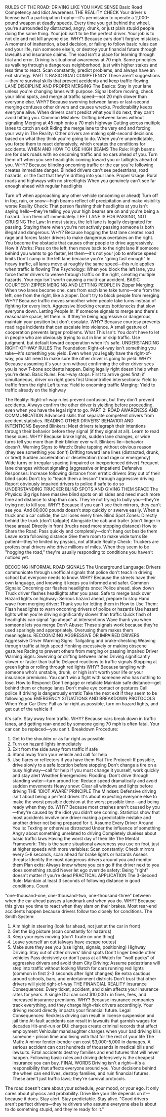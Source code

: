 RULES OF THE ROAD: DRIVING LIKE YOU HAVE SENSE
Basic Road Competency and Idiot Awareness
THE REALITY CHECK
Your driver's license isn't a participation trophy—it's permission to operate a 2,000-pound weapon
at deadly speeds. Every time you get behind the wheel, you're surrounded by distracted, angry,
drunk, or just plain stupid people doing the same thing. Your job isn't to be the perfect driver. Your
job is to not die and not kill anyone else.
WHY? Because cars don't forgive mistakes. A moment of inattention, a bad decision, or failing to
follow basic rules can end your life, ruin someone else's, or destroy your financial future through
lawsuits and insurance claims. The road isn't a place for learning through trial and error.
Driving is situational awareness at 70 mph. Same principles as walking through a dangerous
neighborhood, just with higher stakes and less time to react. Scan constantly, predict problems, and
always have an exit strategy.
PART 1: BASIC ROAD COMPETENCY
These aren't suggestions—they're survival skills that prevent accidents and keep traffic flowing.
LANE DISCIPLINE AND PROPER MERGING
The Basics: Stay in your lane unless you're changing lanes with purpose. Signal before moving,
check your blind spots, and merge at traffic speed—not 20 mph slower than everyone else.
WHY? Because swerving between lanes or last-second merging confuses other drivers and causes
wrecks. Predictability keeps everyone alive. When drivers can't predict what you'll do next, they can't
avoid hitting you.
Common Mistakes:
Drifting between lanes without signaling
Merging at 45 mph onto a 70 mph highway
Cutting across multiple lanes to catch an exit
Riding the merge lane to the very end and forcing your way in
The Reality: Other drivers are making split-second decisions based on what they think you're going
to do. When you're unpredictable, you force them to react defensively, which creates the conditions
for accidents.
WHEN AND HOW TO USE HIGH BEAMS
The Rule: High beams are for dark roads with no oncoming traffic and no cars ahead of you. Turn
them off when you see headlights coming toward you or taillights ahead of you.
WHY? Because blinding oncoming traffic or the car you're following creates immediate danger.
Blinded drivers can't see pedestrians, road hazards, or the fact that they're drifting into your lane.
Proper Usage:
Rural roads and highways with no streetlights
When you genuinely can't see far enough ahead with regular headlights

Turn off when approaching any other vehicle (oncoming or ahead)
Turn off in fog, rain, or snow—high beams reflect off precipitation and make visibility worse
Reality Check: That person flashing their headlights at you isn't saying hello—they're telling you
your high beams are on and you're being a hazard. Turn them off immediately.
LEFT LANE IS FOR PASSING, NOT CRUISING
The Law: In most states, the left lane is legally designated for passing. Staying there when you're
not actively passing someone is both illegal and dangerous.
WHY? Because hogging the fast lane creates road rage and forces faster drivers to make dangerous
overtakes on the right. You become the obstacle that causes other people to drive aggressively.
How It Works:
Pass on the left, then move back to the right lane
If someone behind you wants to go faster, let them—it's not your job to enforce speed limits
Don't camp in the left lane because you're "going fast enough"
In heavy traffic, all lanes move at roughly the same speed—this rule applies when traffic is
flowing
The Psychology: When you block the left lane, you force faster drivers to weave through traffic on
the right, creating multiple hazards. Your ego isn't worth causing a multi-car accident.
BASIC COURTESY: ZIPPER MERGING AND LETTING PEOPLE IN
Zipper Merging: When two lanes become one, cars from each lane take turns—one from the left,
one from the right, like a zipper. Don't try to block people from merging.
WHY? Because traffic moves smoother when people take turns instead of fighting for every inch.
Aggressive blocking creates bottlenecks that slow everyone down.
Letting People In: If someone signals to merge and there's reasonable space, let them in. If they're
being aggressive or dangerous, maintain your position but don't escalate.
WHY? Because courtesy prevents road rage incidents that can escalate into violence. A small
gesture of cooperation prevents larger problems.
What This Isn't: You don't have to let in people who are obviously trying to cut in line or skip
traffic. Use judgment, but default toward cooperation when it's safe.
UNDERSTANDING RIGHT-OF-WAY RULES
The Foundation: Right-of-way isn't something you take—it's something you yield. Even when you
legally have the right-of-way, you still need to make sure the other driver is going to yield.
WHY? Because assuming it's your turn without confirming the other driver sees you is how T-bone
accidents happen. Being legally right doesn't help when you're dead.
Basic Rules:
Four-way stops: First to arrive goes first; if simultaneous, driver on right goes first
Uncontrolled intersections: Yield to traffic from the right
Left turns: Yield to oncoming traffic
Merging: Yield to traffic already on the highway

The Reality: Right-of-way rules prevent confusion, but they don't prevent accidents. Always confirm
the other driver is yielding before proceeding, even when you have the legal right to go.
PART 2: ROAD AWARENESS AND COMMUNICATION
Advanced skills that separate competent drivers from accident statistics.
READING OTHER DRIVERS' BEHAVIOR AND INTENTIONS
Beyond Blinkers: Most drivers telegraph their intentions through their behavior before they signal
(if they signal at all). Learn to read these cues.
WHY? Because brake lights, sudden lane changes, or wide turns tell you more than their blinker ever
will. Blinkers lie—behavior doesn't.
Warning Signs to Watch:
Brake tapping without obvious reason (they see something you don't)
Drifting toward lane lines (distracted, drunk, or tired)
Sudden acceleration or deceleration (road rage or emergency)
Wide turns or irregular spacing (impaired or inexperienced driver)
Frequent lane changes without signaling (aggressive or impatient)
Defensive Responses:
Increase following distance from erratic drivers
Stay out of their blind spots
Don't try to "teach them a lesson" through aggressive driving
Report obviously impaired drivers to police if safe to do so
UNDERSTANDING TRUCKER BLIND SPOTS AND GIVING THEM SPACE
The Physics: Big rigs have massive blind spots on all sides and need much more time and distance
to stop than cars. They're not trying to bully you—they're trying not to kill you.
WHY? Because if you can't see their mirrors, they can't see you. And 80,000 pounds doesn't stop
quickly or swerve easily. When a truck and a car collide, the car loses every time.
Blind Spot Zones:
Directly behind the truck (don't tailgate)
Alongside the cab and trailer (don't linger in these areas)
Directly in front (trucks need more stopping distance)
How to Share the Road:
Pass quickly and completely—don't hang out beside them
Leave extra following distance
Give them room to make wide turns
Be patient—they're limited by physics, not attitude
Reality Check: Truckers are professional drivers who drive millions of miles. When they seem to be
"hogging the road," they're usually responding to conditions you haven't noticed yet.

DECODING INFORMAL ROAD SIGNALS
The Underground Language: Drivers communicate through unofficial signals that police don't
teach in driving school but everyone needs to know.
WHY? Because the streets have their own language, and knowing it keeps you informed and safer.
Common Signals:
Oncoming car flashes headlights once: Police ahead, slow down
Truck driver flashes headlights after you pass: Safe to merge back over
Hazard lights on highway: Serious hazard ahead, prepare to stop
Hand wave from merging driver: Thank you for letting them in
How to Use Them:
Flash headlights to warn oncoming drivers of police or hazards
Use hazard lights when you're driving significantly slower than traffic
Quick flash of headlights can signal "go ahead" at intersections
Wave thank you when someone lets you merge
Don't Abuse: These signals work because they're used sparingly and appropriately. Overusing them
makes them meaningless.
RECOGNIZING AGGRESSIVE OR IMPAIRED DRIVERS
Aggressive Driver Warning Signs:
Tailgating and brake-checking
Weaving through traffic at high speed
Honking excessively or making obscene gestures
Racing to prevent others from merging or passing
Impaired Driver Warning Signs:
Swerving or drifting between lanes
Driving significantly slower or faster than traffic
Delayed reactions to traffic signals
Stopping at green lights or rolling through red lights
WHY? Because tangling with someone who's unstable, drunk, or high isn't worth your life or your
insurance premiums. You can't win a fight with someone who has nothing to lose.
How to Respond:
Don't engage or retaliate
Maintain safe distance—get behind them or change lanes
Don't make eye contact or gestures
Call police if driving is dangerously erratic
Take the next exit if they seem to be following you
EMERGENCY SITUATIONS AND BREAKDOWN PROTOCOLS
When Your Car Dies: Pull as far right as possible, turn on hazard lights, and get out of the vehicle if

it's safe. Stay away from traffic.
WHY? Because cars break down in traffic lanes, and getting rear-ended by someone going 70 mph
is often fatal. Your car can be replaced—you can't.
Breakdown Procedure:
1. Get to the shoulder or as far right as possible
2. Turn on hazard lights immediately
3. Exit from the side away from traffic if safe
4. Stand away from your vehicle and call for help
5. Use flares or reflectors if you have them
Flat Tire Protocol:
If possible, drive slowly to a safe location before stopping
Don't change a tire on a busy highway—call for help
If you must change it yourself, work quickly and stay alert
Weather Emergencies:
Flooding: Don't drive through standing water—turn around
Ice: Reduce speed dramatically and avoid sudden movements
Heavy snow: Clear all windows and lights before driving
THE 'IDIOT AWARE' PRINCIPLE
The Mindset: Defensive driving isn't about being a perfect driver. It's about expecting everyone
else to make the worst possible decision at the worst possible time—and being ready when they
do.
WHY? Because most crashes aren't caused by you—they're caused by the idiot you didn't see
coming. Statistics show that most accidents involve one driver making a predictable mistake and
another driver not being prepared for it.
Assume Every Driver Around You Is:
Texting or otherwise distracted
Under the influence of something
Angry about something unrelated to driving
Completely clueless about basic traffic laws
Having the worst day of their life
The Mental Framework: This is the same situational awareness you use on foot, just at higher
speeds with more variables:
Scan constantly: Check mirrors every 5-8 seconds, scan ahead for brake lights or hazards
Assess threats: Identify the most dangerous drivers around you and monitor them
Plan exits: Always know where you can go if the driver next to you does something stupid
Never let ego override safety: Being "right" doesn't matter if you're dead
PRACTICAL APPLICATION
The 3-Second Rule: Maintain at least 3 seconds of following distance in good conditions. Count

"one-thousand-one, one-thousand-two, one-thousand-three" between when the car ahead passes a
landmark and when you do.
WHY? Because this gives you time to react when they slam on their brakes. Most rear-end accidents
happen because drivers follow too closely for conditions.
The Smith System:
1. Aim high in steering (look far ahead, not just at the car in front)
2. Get the big picture (scan constantly for hazards)
3. Keep your eyes moving (don't fixate on one thing)
4. Leave yourself an out (always have escape routes)
5. Make sure they see you (use lights, signals, positioning)
Highway Driving:
Stay out of other drivers' blind spots
Don't linger beside other vehicles
Pass decisively or don't pass at all
Watch for "wolf packs" of aggressive drivers and avoid them
City Driving:
Assume pedestrians will step into traffic without looking
Watch for cars running red lights (common in first 2-3 seconds after light changes)
Be extra cautious around schools, bars, and entertainment districts
Don't trust that other drivers will yield right-of-way
THE FINANCIAL REALITY
Insurance Consequences: Every ticket, accident, and claim affects your insurance rates for years. A
single DUI can cost $10,000+ in fines, fees, and increased insurance premiums.
WHY? Because insurance companies track everything, and they charge high-risk drivers accordingly.
Your driving record directly impacts your financial future.
Legal Consequences:
Reckless driving can result in license suspension and jail time
At-fault accidents can result in lawsuits that garnish wages for decades
Hit-and-run or DUI charges create criminal records that affect employment
Vehicular manslaughter charges when your bad driving kills someone - prison time and living
with that for the rest of your life
The Math: A minor fender-bender can cost $3,000-5,000 in damages. A serious accident can cost
hundreds of thousands in medical bills and lawsuits. Fatal accidents destroy families and end futures
that will never happen. Following basic rules and driving defensively is the cheapest insurance you
can buy.
FINAL WORDS
Driving isn't a right—it's a responsibility that affects everyone around you. Your decisions behind the
wheel can end lives, destroy families, and ruin financial futures. These aren't just traffic laws; they're
survival protocols.

The road doesn't care about your schedule, your mood, or your ego. It only cares about physics and
probability. Drive like your life depends on it—because it does.
Stay alert. Stay predictable. Stay alive.
"Good drivers aren't perfect drivers—they're drivers who assume everyone else is about to do
something stupid, and they're ready for it."
